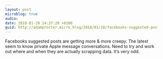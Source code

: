 ```yaml
---
layout: post
microblog: true
audio: 
date: 2018-01-28 14:37:28 +0100
guid: http://adamprocter.micro.blog/2018/01/28/facebooks-suggested-posts.html
---
```

Facebooks suggested posts are getting more & more creepy. The latest seem to know private Apple message conversations. Need to try and work out where and when they are actually scrapping data. It’s very odd. 
